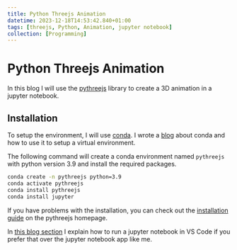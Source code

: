 ```yaml
---
title: Python Threejs Animation
datetime: 2023-12-18T14:53:42.840+01:00
tags: [threejs, Python, Animation, jupyter notebook]
collection: [Programming]
---
```

# Python Threejs Animation
In this blog I will use the [pythreejs](https://pythreejs.readthedocs.io/en/stable/index.html) library to create a 3D animation in a jupyter notebook.

## Installation
To setup the environment, I will use [conda](https://docs.conda.io/en/latest/). I wrote a [blog](/blogs/How_to_Use_conda) about conda and how to use it to setup a virtual environment.

The following command will create a conda environment named `pythreejs` with python version 3.9 and install the required packages.
```bash
conda create -n pythreejs python=3.9
conda activate pythreejs
conda install pythreejs
conda install jupyter
```

If you have problems with the installation, you can check out the [installation guide](https://pythreejs.readthedocs.io/en/stable/installing.html) on the pythreejs homepage.

In [this blog section](/blogs/MT_Setup_RAINBOW_Env#run-in-vs-code) I explain how to run a jupyter notebook in VS Code if you prefer that over the jupyter notebook app like me.



